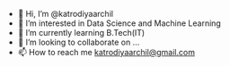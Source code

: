 - 👋 Hi, I’m @katrodiyaarchil
- 👀 I’m interested in Data Science and Machine Learning
- 🌱 I’m currently learning B.Tech(IT)
- 💞️ I’m looking to collaborate on ...
- 📫 How to reach me katrodiyaarchil@gmail.com

<!---
katrodiyaarchil/katrodiyaarchil is a ✨ special ✨ repository because its `README.md` (this file) appears on your GitHub profile.
You can click the Preview link to take a look at your changes.
--->
